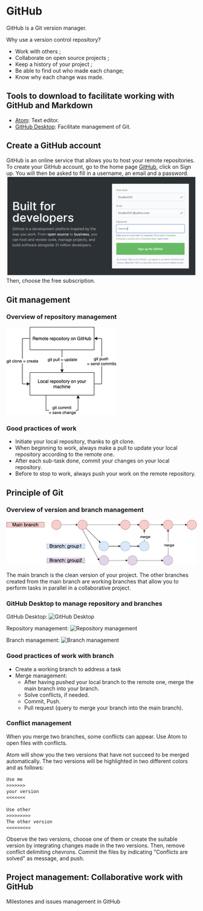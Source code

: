 # GitHub

GitHub is a Git version manager.

Why use a version control repository?

- Work with others ;
- Collaborate on open source projects ;
- Keep a history of your project ;
- Be able to find out who made each change;
- Know why each change was made.

## Tools to download to facilitate working with GitHub and Markdown

- [Atom](https://atom.io): Text editor.
- [GitHub Desktop](https://desktop.github.com): Facilitate management of Git.

## Create a GitHub account

GitHub is an online service that allows you to host your remote repositories.
To create your GitHub account, go to the home page [GitHub](https://github.com), click on Sign up. You will then be asked to fill in a username, an email and a password.
![Sign up view](/image/sign-up.png)
Then, choose the free subscription.

## Git management

### Overview of repository management
![Git working overview](/image/git-repository.jpg)

### Good practices of work 
- Initiate your local repository, thanks to git clone. 
- When beginning to work, always make a pull to update your local repository according to the remote one.
- After each sub-task done, commit your changes on your local repository.
- Before to stop to work, always push your work on the remote repository.

## Principle of Git

### Overview of version and branch management
![Branch overview](/image/branch.jpg)

The main branch is the clean version of your project.
The other branches created from the main branch are working branches that allow you to perform tasks in parallel in a collaborative project.

### GitHub Desktop to manage repository and branches

GitHub Desktop:
![GitHub Desktop](/image/github-desktop.jpg)

Repository management:
![Repository management](/image/repository-management.jpg)

Branch management:
![Branch management](/image/branch-management.jpg)

### Good practices of work with branch

- Create a working branch to address a task
- Merge management:
    - After having pushed your local branch to the remote one, merge the main branch into your branch.
    - Solve conflicts, if needed.
    - Commit, Push.
    - Pull request (query to merge your branch into the main branch).

### Conflict management

When you merge two branches, some conflicts can appear. Use Atom to open files with conflicts.

Atom will show you the two versions that have not succeed to be merged automatically.
The two versions will be highlighted in two different colors and as follows:
````
Use me
>>>>>>>
your version
<<<<<<<

Use other
>>>>>>>>>
The other version
<<<<<<<<<
````

Observe the two versions, choose one of them or create the suitable version by integrating changes made in the two versions.
Then, remove conflict delimiting chevrons.
Commit the files by indicating "Conflicts are solved" as message, and push.


## Project management: Collaborative work with GitHub

Milestones and issues management in GitHub

